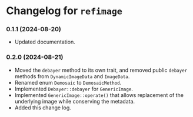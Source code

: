 # Changelog for `refimage`
### 0.1.1 (2024-08-20)
- Updated documentation.

### 0.2.0 (2024-08-21)
- Moved the `debayer` method to its own trait, and removed public `debayer` methods
from `DynamicImageData` and `ImageData`.
- Renamed enum `Demosaic` to `DemosaicMethod`.
- Implemented `Debayer::debayer` for `GenericImage`.
- Implemented `GenericImage::operate()` that allows replacement of the underlying
image while conserving the metadata.
- Added this change log.